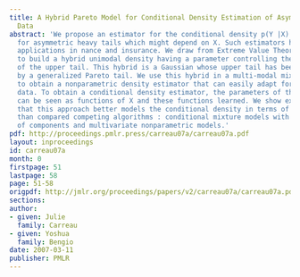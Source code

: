 ```yaml
---
title: A Hybrid Pareto Model for Conditional Density Estimation of Asymmetric Fat-Tail
  Data
abstract: 'We propose an estimator for the conditional density p(Y |X) that can adapt
  for asymmetric heavy tails which might depend on X. Such estimators have important
  applications in nance and insurance. We draw from Extreme Value Theory the tools
  to build a hybrid unimodal density having a parameter controlling the heaviness
  of the upper tail. This hybrid is a Gaussian whose upper tail has been replaced
  by a generalized Pareto tail. We use this hybrid in a multi-modal mixture in order
  to obtain a nonparametric density estimator that can easily adapt for heavy tailed
  data. To obtain a conditional density estimator, the parameters of the mixture estimator
  can be seen as functions of X and these functions learned. We show experimentally
  that this approach better models the conditional density in terms of likelihood
  than compared competing algorithms : conditional mixture models with other types
  of components and multivariate nonparametric models.'
pdf: http://proceedings.pmlr.press/carreau07a/carreau07a.pdf
layout: inproceedings
id: carreau07a
month: 0
firstpage: 51
lastpage: 58
page: 51-58
origpdf: http://jmlr.org/proceedings/papers/v2/carreau07a/carreau07a.pdf
sections: 
author:
- given: Julie
  family: Carreau
- given: Yoshua
  family: Bengio
date: 2007-03-11
publisher: PMLR
---
```

